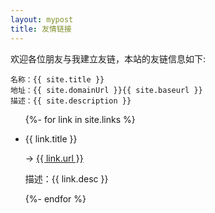 ```yaml
---
layout: mypost
title: 友情链接
---
```


欢迎各位朋友与我建立友链，本站的友链信息如下:

```
名称：{{ site.title }}
地址：{{ site.domainUrl }}{{ site.baseurl }}
描述：{{ site.description }}
```

<ul>
  {%- for link in site.links %}
  <li>
    <p>{{ link.title }}<br> </p>
    <p>-> <a href="{{ link.url }}" title="{{ link.desc }}" target="_blank" >{{ link.url }}</a></p>
    <p>描述：{{ link.desc }}</p>
  </li>
  {%- endfor %}
</ul>
